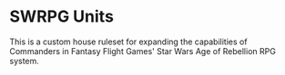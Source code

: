 # SWRPG Units

This is a custom house ruleset for expanding the capabilities of Commanders in Fantasy Flight Games' Star Wars Age of Rebellion RPG system.

